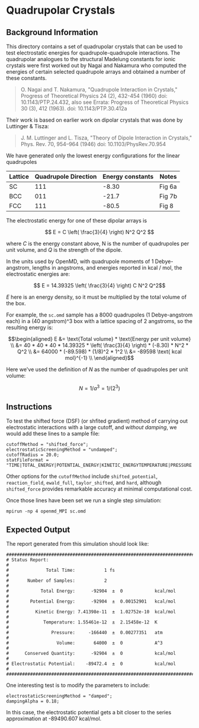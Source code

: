 # Quadrupolar Crystals

## Background Information
This directory contains a set of quadrupolar crystals that can be used
to test electrostatic energies for quadrupole-quadrupole interactions.
The quadrupolar analogues to the structural Madelung constants for
ionic crystals were first worked out by Nagai and Nakamura who
computed the energies of certain selected quadrupole arrays and
obtained a number of these constants.

> O. Nagai and T. Nakamura, "Quadrupole Interaction in Crystals,"
> Progress of Theoretical Physics 24 (2), 432-454 (1960) 
> doi: 10.1143/PTP.24.432,   also see Errata: Progress of
> Theoretical Physics 30 (3), 412 (1963).  doi: 10.1143/PTP.30.412a

Their work is based on earlier work on dipolar crystals that was done 
by Luttinger & Tisza:

> J. M. Luttinger and L. Tisza, "Theory of Dipole Interaction in
> Crystals," Phys. Rev. 70, 954–964 (1946) doi: 10.1103/PhysRev.70.954

We have generated only the lowest energy configurations for the linear
quadrupoles

| Lattice | Quadrupole Direction | Energy constants | Notes  |
|---------|----------------------|------------------|--------|
| SC      |      111             |       -8.30      | Fig 6a |
| BCC     |      011             |      -21.7       | Fig 7b |
| FCC     |      111             |      -80.5       | Fig 8  |
             
The electrostatic energy for one of these dipolar arrays is

  $$ E = C \left( \frac{3}{4} \right) N^2 Q^2 $$

where $C$ is the energy constant above, N is the number of quadrupoles
per unit volume, and $Q$ is the strength of the dipole.

In the units used by OpenMD, with quadrupole moments of 1
Debye-angstrom, lengths in angstroms, and energies reported in kcal /
mol, the electrostatic energies are:

  $$ E = 14.39325 \left( \frac{3}{4} \right) C N^2 Q^2$$

$E$ here is an energy density, so it must be multiplied by the total
volume of the box.

For example, the `sc.omd` sample has a 8000 quadrupoles (1
Debye-angstrom each) in a (40 angstrom)^3 box with a lattice spacing
of 2 angstroms, so the resulting energy is:

$$\begin{aligned}
  E &= \text{Total volume} * \text{Energy per unit volume} \\
    &= 40 * 40 * 40 * 14.39325 * \left( \frac{3}{4} \right) * (-8.30) * N^2 * Q^2 \\
    &= 64000 * (-89.598) * (1/8)^2 * 1^2  \\
    &= -89598 \text{ kcal mol}^{-1} \\
\end{aligned}$$

Here we've used the definition of $N$ as the number of quadrupoles per unit 
volume:

$$N = 1/a^3 = 1/(2^3)$$

## Instructions

To test the shifted force (DSF) (or shfited gradient) method of
carrying out electrostatic interactions with a large cutoff, and
*without damping*, we would add these lines to a sample file:

```
cutoffMethod = "shifted_force";
electrostaticScreeningMethod = "undamped";
cutoffRadius = 20.0;
statFileFormat = "TIME|TOTAL_ENERGY|POTENTIAL_ENERGY|KINETIC_ENERGYTEMPERATURE|PRESSURE|VOLUME|CONSERVED_QUANTITYELECTROSTATIC_POTENTIAL";
```

Other options for the `cutoffMethod` include `shifted_potential`,
`reaction_field`, `ewald_full`, `taylor_shifted`, and `hard`, although
`shifted_force` provides remarkable accuracy at minimal computational
cost.

Once those lines have been set we run a single step simulation:

```
mpirun -np 4 openmd_MPI sc.omd
```

## Expected Output

The report generated from this simulation should look like:
```
###############################################################################
# Status Report:                                                              #
#              Total Time:           1 fs                                     #
#       Number of Samples:           2                                        #
#            Total Energy:      -92904  ±  0            kcal/mol              #
#        Potential Energy:      -92904  ±  0.00152901   kcal/mol              #
#          Kinetic Energy: 7.41398e-11  ±  1.02752e-10  kcal/mol              #
#             Temperature: 1.55461e-12  ±  2.15458e-12  K                     #
#                Pressure:     -166440  ±  0.00277351   atm                   #
#                  Volume:       64000  ±  0            A^3                   #
#      Conserved Quantity:      -92904  ±  0            kcal/mol              #
# Electrostatic Potential:    -89472.4  ±  0            kcal/mol              #
###############################################################################
```

One interesting test is to modify the parameters to include:
```
electrostaticScreeningMethod = "damped";
dampingAlpha = 0.18;
```
In this case, the electrostatic potential gets a bit closer to the series approximation 
at  -89490.607 kcal/mol.

